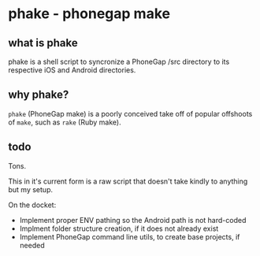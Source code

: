 phake - phonegap make
=====

## what is phake ##

phake is a shell script to syncronize a PhoneGap /src directory to its respective iOS and Android directories.

## why phake? ##

`phake` (PhoneGap make) is a poorly conceived take off of popular offshoots of `make`, such as `rake` (Ruby make).

## todo ##

Tons.

This in it's current form is a raw script that doesn't take kindly to anything but my setup.

On the docket:

- Implement proper ENV pathing so the Android path is not hard-coded
- Implment folder structure creation, if it does not already exist
- Implement PhoneGap command line utils, to create base projects, if needed

